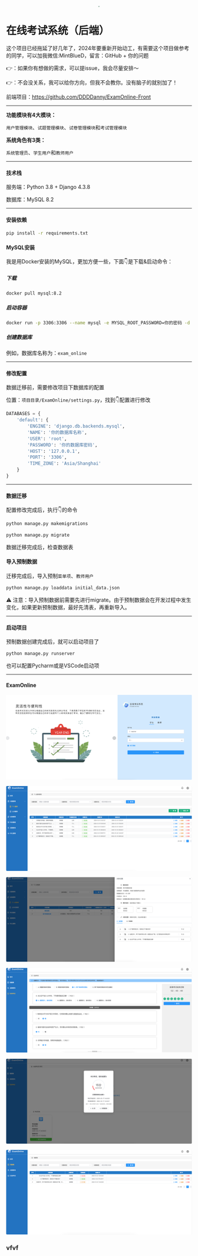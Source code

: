 <div>
  <p align="center"><img src="READMELogo.png" style="zoom:20%;width:20%;" /></p>
</div>

# 在线考试系统（后端）

这个项目已经拖延了好几年了，2024年要重新开始动工，有需要这个项目做参考的同学，可以加我微信:MintBlueD，留言：GitHub + 你的问题

👉：如果你有想做的需求，可以提issue，我会尽量安排～

👉：不会没关系，我可以给你方向，但我不会教你。没有脑子的就别加了！

前端项目：https://github.com/DDDDanny/ExamOnline-Front

---

**功能模块有4大模块：**

`用户管理模块`、`试题管理模块`、`试卷管理模块`和`考试管理模块`

**系统角色有3类：**

`系统管理员`、`学生用户`和`教师用户`

---

#### 技术栈

服务端：Python 3.8 + Django 4.3.8

数据库：MySQL 8.2

---

#### 安装依赖

```bash
pip install -r requirements.txt
```

#### MySQL安装

我是用Docker安装的MySQL，更加方便一些，下面👇是下载&启动命令：  
##### 下载

```bash
docker pull mysql:8.2
```

##### 启动容器  

```bash
docker run -p 3306:3306 --name mysql -e MYSQL_ROOT_PASSWORD=你的密码 -d mysql:8.2
```

##### 创建数据库

例如，数据库名称为：`exam_online`

---

#### 修改配置

数据迁移前，需要修改项目下数据库的配置

位置：`项目目录/ExamOnline/settings.py`，找到👇配置进行修改

```python
DATABASES = {
    'default': {
        'ENGINE': 'django.db.backends.mysql',
        'NAME': '你的数据库名称',
        'USER': 'root',
        'PASSWORD': '你的数据库密码',
        'HOST': '127.0.0.1',
        'PORT': '3306',
        'TIME_ZONE': 'Asia/Shanghai'
    }
}
```

---

#### 数据迁移

配置修改完成后，执行👇的命令

```bash
python manage.py makemigrations
```

```bash
python manage.py migrate
```

数据迁移完成后，检查数据表

#### 导入预制数据

迁移完成后，导入预制`菜单项`、`教师用户`

```bash
python manage.py loaddata initial_data.json
```

⚠️ 注意：导入预制数据前需要先进行migrate。由于预制数据会在开发过程中发生变化，如果更新预制数据，最好先清表，再重新导入。

---

#### 启动项目

预制数据创建完成后，就可以启动项目了

```bash
python manage.py runserver
```

也可以配置Pycharm或是VSCode启动项

---

#### ExamOnline

![ExamOnlineImage1](docs_images/001.png)

![ExamOnlineImage2](docs_images/002.png)

![ExamOnlineImage3](docs_images/003.png)

![ExamOnlineImage4](docs_images/004.png)

![ExamOnlineImage5](docs_images/005.png)

![ExamOnlineImage6](docs_images/006.png)

### vfvf